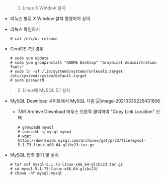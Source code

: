 > 1. Linux X Window 설치

   - 리눅스 별로 X Window 설치 명령어가 상이

   - 리눅스 확인하기

     ```
     # cat /etc/os-release
     ```

- CentOS 7인 경우

  ```
  # sudo yum update
  # sudo yum groupinstall "GNOME Desktop" "Graphical Administration Tools"
  # sudo ln -sf /lib/systemd/system/runlevel5.target /etc/systemd/system/default.target
  # sudo password
  ```

  

> 2. Linux에 MySQL 5.1 설치

- MySQL Download 사이트에서 MySQL 다운
  ![image-20210330225431606](C:\Users\jo105\AppData\Roaming\Typora\typora-user-images\image-20210330225431606.png)

  - TAR Archive Download 마우스 오른쪽 클릭하여 "Copy Link Location" 선택

    ```
    # groupadd mysql
    # useradd -g mysql mysql
    # wget https://downloads.mysql.com/archives/get/p/23/file/mysql-5.1.73-linux-x86_64-glibc23.tar.gz
    ```

- MySQL 압축 풀기 및 설치

  ```
  # tar xvf mysql-5.1.73-linux-x86_64-glibc23.tar.gz
  # cd mysql-5.1.73-linux-x86_64-glibc23/
  # chown -Rf mysql.mysql .
  ```

  
